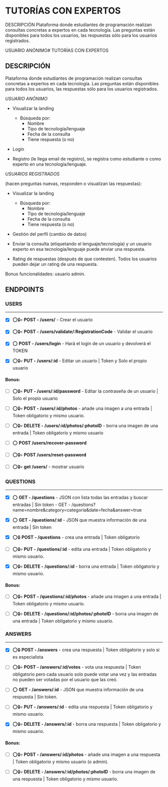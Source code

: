 # TUTORÍAS CON EXPERTOS

DESCRIPCIÓN
Plataforma donde estudiantes de programación realizan consultas concretas a expertos en cada
tecnología. Las preguntas están disponibles para todos los usuarios, las respuestas sólo para los
usuarios registrados.

USUARIO ANÓNIMO# TUTORÍAS CON EXPERTOS

## DESCRIPCIÓN

Plataforma donde estudiantes de programación realizan consultas concretas a expertos en cada tecnología. Las preguntas están disponibles para todos los usuarios, las respuestas sólo para los usuarios registrados.

_USUARIO ANÓNIMO_

- Visualizar la landing

  - Búsqueda por:
    - Nombre
    - Tipo de tecnología/lenguaje
    - Fecha de la consulta
    - Tiene respuesta (o no)

- Login
- Registro (le llega email de registro), se registra como estudiante o como experto en una
  tecnología/lenguaje.

_USUARIOS REGISTRADOS_

(hacen preguntas nuevas, responden o visualizan las respuestas):

- Visualizar la landing

  - Búsqueda por:
    - Nombre
    - Tipo de tecnología/lenguaje
    - Fecha de la consulta
    - Tiene respuesta (o no)

- Gestión del perfil (cambio de datos)
- Enviar la consulta (etiquetando el lenguaje/tecnología) y un usuario experto en esa
  tecnología/lenguaje puede enviar una respuesta.

- Rating de respuestas (después de que contesten). Todos los usuarios pueden dejar un
  rating de una respuesta.

Bonus funcionalidades:
usuario admin.

## ENDPOINTS

### USERS

---

- [x] ⭕️🔒️💀️ **POST - /users/** - Crear el usuario

- [x] ⭕️🔒️💀️ **POST - /users/validate/:RegistrationCode** - Validar el usuario

- [x] ⭕️ **POST - /users/login** - Hará el login de un usuario y
      devolverá el TOKEN

- [x] ⭕️🔒️💀️ **PUT - /users/:id** - Editar un usuario | Token y Solo el
      propio usuario

#### Bonus:

- [ ] ⭕️🔒️💀️ **PUT - /users/:id/password** - Editar la contraseña de un usuario | Solo el propio usuario

- [ ] ⭕️🔒️💀️ **POST - /users/:id/photos** - añade una imagen a una entrada | Token obligatorio y mismo usuario.

- [ ] ⭕️🔒️💀️ **DELETE - /users/:id/photos/:photoID** - borra una imagen de una entrada | Token obligatorio y mismo usuario

- [ ] ⭕️ **POST /users/recover-password**

- [ ] ⭕️🔒️💀️ **POST /users/reset-password**

- [ ] ⭕️🔒️💀️ **get /users/** - mostrar usuario

### QUESTIONS

---

- [x] ⭕️ **GET - /questions** - JSON con lista todas las entradas y buscar entradas | Sin token - GET - /questions?name=nombre&category=categoria&date=fecha&answer=true

- [x] ⭕️ **GET - /questions/:id** - JSON que muestra información de una entrada | Sin token

- [x] ⭕️🔒️ **POST - /questions** - crea una entrada | Token obligatorio

- [ ] ⭕️🔒️💀️ **PUT - /questions/:id** - edita una entrada | Token obligatorio y mismo usuario.

- [X] ⭕️🔒️💀️ **DELETE - /questions/:id** - borra una entrada | Token obligatorio y mismo usuario.

#### Bonus:

- [ ] ⭕️🔒️💀️ **POST - /questions/:id/photos** - añade una imagen a una entrada | Token obligatorio y mismo usuario.

- [ ] ⭕️🔒️💀️ **DELETE - /questions/:id/photos/:photoID** - borra una imagen de una entrada | Token obligatorio y mismo usuario.

### ANSWERS

---

- [x] ⭕️🔒️ **POST - /answers** - crea una respuesta | Token obligatorio y
      solo si es especialista

- [ ] ⭕️🔒️💀️ **POST - /answers/:id/votes** - vota una respuesta | Token
      obligatorio pero cada usuario solo puede votar una vez y las
      entradas no pueden ser votadas por el usuario que las creó.

- [ ] ⭕️ **GET - /answers/:id** - JSON que muestra información de una
      respuesta | Sin token.

- [ ] ⭕️🔒️💀️ **PUT - /answers/:id** - edita una
      respuesta | Token obligatorio y mismo usuario.

- [X] ⭕️🔒️💀️ **DELETE - /answers/:id** - borra una respuesta | Token
      obligatorio y mismo usuario.

#### Bonus:

- [ ] ⭕️🔒️💀️ **POST - /answers/:id/photos** - añade una imagen a una
      respuesta | Token obligatorio y mismo usuario (o admin).

- [ ] ⭕️🔒️💀️ **DELETE - /answers/:id/photos/:photoID** - borra una imagen
      de una respuesta | Token obligatorio y mismo usuario.

